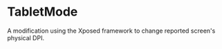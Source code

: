 TabletMode
===========

A modification using the Xposed framework to change reported screen's physical DPI.
